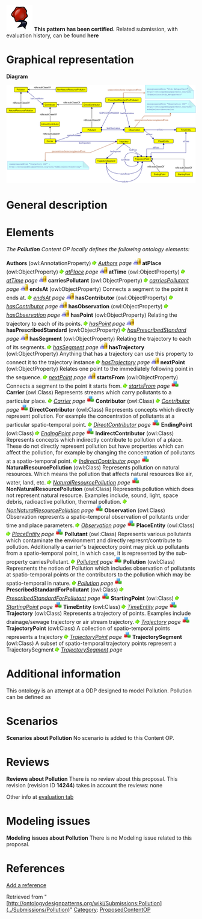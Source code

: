 [![](../images/thumb/b/b5/Certified.png/70px-Certified.png)](../Image/Certified.png "Certified.png") __This pattern has been certified.__
Related submission, with evaluation history, can be found __here__





#  Graphical representation


__Diagram__




[![Image:ODP_new.png](../images/f/f8/ODP_new.png)](../Image/ODP_new.png "Image:ODP_new.png")




#  General description


  




#  Elements


_The __Pollution__ Content OP locally defines the following ontology elements:_



__Authors__ (owl:AnnotationProperty) 
 [![](../images/thumb/8/87/ArrowRight.gif/11px-ArrowRight.gif)](../Image/ArrowRight.gif "ArrowRight.gif") _[Authors](../Submissions/Pollution/Authors "Submissions:Pollution/Authors") page_
[![ObjectProperty](../images/thumb/c/c3/ObjectProperty.gif/20px-ObjectProperty.gif)](../Image/ObjectProperty.gif "ObjectProperty") __atPlace__ (owl:ObjectProperty) 
 [![](../images/thumb/8/87/ArrowRight.gif/11px-ArrowRight.gif)](../Image/ArrowRight.gif "ArrowRight.gif") _[atPlace](../Submissions/Pollution/atPlace "Submissions:Pollution/atPlace") page_
[![ObjectProperty](../images/thumb/c/c3/ObjectProperty.gif/20px-ObjectProperty.gif)](../Image/ObjectProperty.gif "ObjectProperty") __atTime__ (owl:ObjectProperty) 
 [![](../images/thumb/8/87/ArrowRight.gif/11px-ArrowRight.gif)](../Image/ArrowRight.gif "ArrowRight.gif") _[atTime](../Submissions/Pollution/atTime "Submissions:Pollution/atTime") page_
[![ObjectProperty](../images/thumb/c/c3/ObjectProperty.gif/20px-ObjectProperty.gif)](../Image/ObjectProperty.gif "ObjectProperty") __carriesPollutant__ (owl:ObjectProperty) 
 [![](../images/thumb/8/87/ArrowRight.gif/11px-ArrowRight.gif)](../Image/ArrowRight.gif "ArrowRight.gif") _[carriesPollutant](../Submissions/Pollution/carriesPollutant "Submissions:Pollution/carriesPollutant") page_
[![ObjectProperty](../images/thumb/c/c3/ObjectProperty.gif/20px-ObjectProperty.gif)](../Image/ObjectProperty.gif "ObjectProperty") __endsAt__ (owl:ObjectProperty) Connects a segment to the point it ends at. 
 [![](../images/thumb/8/87/ArrowRight.gif/11px-ArrowRight.gif)](../Image/ArrowRight.gif "ArrowRight.gif") _[endsAt](../Submissions/Pollution/endsAt "Submissions:Pollution/endsAt") page_
[![ObjectProperty](../images/thumb/c/c3/ObjectProperty.gif/20px-ObjectProperty.gif)](../Image/ObjectProperty.gif "ObjectProperty") __hasContributor__ (owl:ObjectProperty) 
 [![](../images/thumb/8/87/ArrowRight.gif/11px-ArrowRight.gif)](../Image/ArrowRight.gif "ArrowRight.gif") _[hasContributor](../Submissions/Pollution/hasContributor "Submissions:Pollution/hasContributor") page_
[![ObjectProperty](../images/thumb/c/c3/ObjectProperty.gif/20px-ObjectProperty.gif)](../Image/ObjectProperty.gif "ObjectProperty") __hasObservation__ (owl:ObjectProperty) 
 [![](../images/thumb/8/87/ArrowRight.gif/11px-ArrowRight.gif)](../Image/ArrowRight.gif "ArrowRight.gif") _[hasObservation](../Submissions/Pollution/hasObservation "Submissions:Pollution/hasObservation") page_
[![ObjectProperty](../images/thumb/c/c3/ObjectProperty.gif/20px-ObjectProperty.gif)](../Image/ObjectProperty.gif "ObjectProperty") __hasPoint__ (owl:ObjectProperty) Relating the trajectory to each of its points. 
 [![](../images/thumb/8/87/ArrowRight.gif/11px-ArrowRight.gif)](../Image/ArrowRight.gif "ArrowRight.gif") _[hasPoint](../Submissions/Pollution/hasPoint "Submissions:Pollution/hasPoint") page_
[![ObjectProperty](../images/thumb/c/c3/ObjectProperty.gif/20px-ObjectProperty.gif)](../Image/ObjectProperty.gif "ObjectProperty") __hasPrescribedStandard__ (owl:ObjectProperty) 
 [![](../images/thumb/8/87/ArrowRight.gif/11px-ArrowRight.gif)](../Image/ArrowRight.gif "ArrowRight.gif") _[hasPrescribedStandard](../Submissions/Pollution/hasPrescribedStandard "Submissions:Pollution/hasPrescribedStandard") page_
[![ObjectProperty](../images/thumb/c/c3/ObjectProperty.gif/20px-ObjectProperty.gif)](../Image/ObjectProperty.gif "ObjectProperty") __hasSegment__ (owl:ObjectProperty) Relating the trajectory to each of its segments. 
 [![](../images/thumb/8/87/ArrowRight.gif/11px-ArrowRight.gif)](../Image/ArrowRight.gif "ArrowRight.gif") _[hasSegment](../Submissions/Pollution/hasSegment "Submissions:Pollution/hasSegment") page_
[![ObjectProperty](../images/thumb/c/c3/ObjectProperty.gif/20px-ObjectProperty.gif)](../Image/ObjectProperty.gif "ObjectProperty") __hasTrajectory__ (owl:ObjectProperty) Anything that has a trajectory can use this property to connect it to the trajectory instance 
 [![](../images/thumb/8/87/ArrowRight.gif/11px-ArrowRight.gif)](../Image/ArrowRight.gif "ArrowRight.gif") _[hasTrajectory](../Submissions/Pollution/hasTrajectory "Submissions:Pollution/hasTrajectory") page_
[![ObjectProperty](../images/thumb/c/c3/ObjectProperty.gif/20px-ObjectProperty.gif)](../Image/ObjectProperty.gif "ObjectProperty") __nextPoint__ (owl:ObjectProperty) Relates one point to the immediately following point in the sequence. 
 [![](../images/thumb/8/87/ArrowRight.gif/11px-ArrowRight.gif)](../Image/ArrowRight.gif "ArrowRight.gif") _[nextPoint](../Submissions/Pollution/nextPoint "Submissions:Pollution/nextPoint") page_
[![ObjectProperty](../images/thumb/c/c3/ObjectProperty.gif/20px-ObjectProperty.gif)](../Image/ObjectProperty.gif "ObjectProperty") __startsFrom__ (owl:ObjectProperty) Connects a segment to the point it starts from. 
 [![](../images/thumb/8/87/ArrowRight.gif/11px-ArrowRight.gif)](../Image/ArrowRight.gif "ArrowRight.gif") _[startsFrom](../Submissions/Pollution/startsFrom "Submissions:Pollution/startsFrom") page_
[![Class](../images/thumb/2/27/Class.gif/20px-Class.gif)](../Image/Class.gif "Class") __Carrier__ (owl:Class) Represents streams which carry pollutants to a particular place. 
 [![](../images/thumb/8/87/ArrowRight.gif/11px-ArrowRight.gif)](../Image/ArrowRight.gif "ArrowRight.gif") _[Carrier](../Submissions/Pollution/Carrier "Submissions:Pollution/Carrier") page_
[![Class](../images/thumb/2/27/Class.gif/20px-Class.gif)](../Image/Class.gif "Class") __Contributor__ (owl:Class) 
 [![](../images/thumb/8/87/ArrowRight.gif/11px-ArrowRight.gif)](../Image/ArrowRight.gif "ArrowRight.gif") _[Contributor](../Submissions/Pollution/Contributor "Submissions:Pollution/Contributor") page_
[![Class](../images/thumb/2/27/Class.gif/20px-Class.gif)](../Image/Class.gif "Class") __DirectContributor__ (owl:Class) Represents concepts which directly represent pollution. For example the concentration of pollutants at a particular spatio-temporal point. 
 [![](../images/thumb/8/87/ArrowRight.gif/11px-ArrowRight.gif)](../Image/ArrowRight.gif "ArrowRight.gif") _[DirectContributor](../Submissions/Pollution/DirectContributor "Submissions:Pollution/DirectContributor") page_
[![Class](../images/thumb/2/27/Class.gif/20px-Class.gif)](../Image/Class.gif "Class") __EndingPoint__ (owl:Class) 
 [![](../images/thumb/8/87/ArrowRight.gif/11px-ArrowRight.gif)](../Image/ArrowRight.gif "ArrowRight.gif") _[EndingPoint](../Submissions/Pollution/EndingPoint "Submissions:Pollution/EndingPoint") page_
[![Class](../images/thumb/2/27/Class.gif/20px-Class.gif)](../Image/Class.gif "Class") __IndirectContributor__ (owl:Class) Represents concepts which indirectly contribute to pollution of a place. These do not directly represent pollution but have properties which can affect the pollution, for example by changing the concentration of pollutants at a spatio-temporal point. 
 [![](../images/thumb/8/87/ArrowRight.gif/11px-ArrowRight.gif)](../Image/ArrowRight.gif "ArrowRight.gif") _[IndirectContributor](../Submissions/Pollution/IndirectContributor "Submissions:Pollution/IndirectContributor") page_
[![Class](../images/thumb/2/27/Class.gif/20px-Class.gif)](../Image/Class.gif "Class") __NaturalResourcePollution__ (owl:Class) Represents pollution on natural resources. Which means the pollution that affects natural resources like air, water, land, etc. 
 [![](../images/thumb/8/87/ArrowRight.gif/11px-ArrowRight.gif)](../Image/ArrowRight.gif "ArrowRight.gif") _[NaturalResourcePollution](../Submissions/Pollution/NaturalResourcePollution "Submissions:Pollution/NaturalResourcePollution") page_
[![Class](../images/thumb/2/27/Class.gif/20px-Class.gif)](../Image/Class.gif "Class") __NonNaturalResourcePollution__ (owl:Class) Represents pollution which does not represent natural resource. Examples include, sound, light, space debris, radioactive pollution, thermal pollution. 
 [![](../images/thumb/8/87/ArrowRight.gif/11px-ArrowRight.gif)](../Image/ArrowRight.gif "ArrowRight.gif") _[NonNaturalResourcePollution](../Submissions/Pollution/NonNaturalResourcePollution "Submissions:Pollution/NonNaturalResourcePollution") page_
[![Class](../images/thumb/2/27/Class.gif/20px-Class.gif)](../Image/Class.gif "Class") __Observation__ (owl:Class) Observation represents a spatio-temporal observation of pollutants under time and place parameters. 
 [![](../images/thumb/8/87/ArrowRight.gif/11px-ArrowRight.gif)](../Image/ArrowRight.gif "ArrowRight.gif") _[Observation](../Submissions/Pollution/Observation "Submissions:Pollution/Observation") page_
[![Class](../images/thumb/2/27/Class.gif/20px-Class.gif)](../Image/Class.gif "Class") __PlaceEntity__ (owl:Class) 
 [![](../images/thumb/8/87/ArrowRight.gif/11px-ArrowRight.gif)](../Image/ArrowRight.gif "ArrowRight.gif") _[PlaceEntity](../Submissions/Pollution/PlaceEntity "Submissions:Pollution/PlaceEntity") page_
[![Class](../images/thumb/2/27/Class.gif/20px-Class.gif)](../Image/Class.gif "Class") __Pollutant__ (owl:Class) Represents various pollutants which contaminate the environment and directly represnt/contribute to pollution. Additionally a carrier's trajecectory point may pick up pollutants from a spatio-temporal point, in which case, it is represented by the sub-property carriesPollutant. 
 [![](../images/thumb/8/87/ArrowRight.gif/11px-ArrowRight.gif)](../Image/ArrowRight.gif "ArrowRight.gif") _[Pollutant](../Submissions/Pollution/Pollutant "Submissions:Pollution/Pollutant") page_
[![Class](../images/thumb/2/27/Class.gif/20px-Class.gif)](../Image/Class.gif "Class") __Pollution__ (owl:Class) Represnents the notion of Pollution which includes observation of pollutants at spatio-temporal points or the contributors to the pollution which may be spatio-temporal in nature. 
 [![](../images/thumb/8/87/ArrowRight.gif/11px-ArrowRight.gif)](../Image/ArrowRight.gif "ArrowRight.gif") _[Pollution](../Submissions/Pollution/Pollution "Submissions:Pollution/Pollution") page_
[![Class](../images/thumb/2/27/Class.gif/20px-Class.gif)](../Image/Class.gif "Class") __PrescribedStandardForPollutant__ (owl:Class) 
 [![](../images/thumb/8/87/ArrowRight.gif/11px-ArrowRight.gif)](../Image/ArrowRight.gif "ArrowRight.gif") _[PrescribedStandardForPollutant](../Submissions/Pollution/PrescribedStandardForPollutant "Submissions:Pollution/PrescribedStandardForPollutant") page_
[![Class](../images/thumb/2/27/Class.gif/20px-Class.gif)](../Image/Class.gif "Class") __StartingPoint__ (owl:Class) 
 [![](../images/thumb/8/87/ArrowRight.gif/11px-ArrowRight.gif)](../Image/ArrowRight.gif "ArrowRight.gif") _[StartingPoint](../Submissions/Pollution/StartingPoint "Submissions:Pollution/StartingPoint") page_
[![Class](../images/thumb/2/27/Class.gif/20px-Class.gif)](../Image/Class.gif "Class") __TimeEntity__ (owl:Class) 
 [![](../images/thumb/8/87/ArrowRight.gif/11px-ArrowRight.gif)](../Image/ArrowRight.gif "ArrowRight.gif") _[TimeEntity](../Submissions/Pollution/TimeEntity "Submissions:Pollution/TimeEntity") page_
[![Class](../images/thumb/2/27/Class.gif/20px-Class.gif)](../Image/Class.gif "Class") __Trajectory__ (owl:Class) Represents a trajectory of points. Examples include drainage/sewage trajectory or air stream trajectory. 
 [![](../images/thumb/8/87/ArrowRight.gif/11px-ArrowRight.gif)](../Image/ArrowRight.gif "ArrowRight.gif") _[Trajectory](../Submissions/Pollution/Trajectory "Submissions:Pollution/Trajectory") page_
[![Class](../images/thumb/2/27/Class.gif/20px-Class.gif)](../Image/Class.gif "Class") __TrajectoryPoint__ (owl:Class) A collection of spatio-temporal points represents a trajectory 
 [![](../images/thumb/8/87/ArrowRight.gif/11px-ArrowRight.gif)](../Image/ArrowRight.gif "ArrowRight.gif") _[TrajectoryPoint](../Submissions/Pollution/TrajectoryPoint "Submissions:Pollution/TrajectoryPoint") page_
[![Class](../images/thumb/2/27/Class.gif/20px-Class.gif)](../Image/Class.gif "Class") __TrajectorySegment__ (owl:Class) A subset of spatio-temporal trajectory points represent a TrajectorySegment 
 [![](../images/thumb/8/87/ArrowRight.gif/11px-ArrowRight.gif)](../Image/ArrowRight.gif "ArrowRight.gif") _[TrajectorySegment](../Submissions/Pollution/TrajectorySegment "Submissions:Pollution/TrajectorySegment") page_
#  Additional information


This ontology is an attempt at a ODP designed to model Pollution. Pollution can be defined as



#  Scenarios



__Scenarios about Pollution__
No scenario is added to this Content OP.




#  Reviews



__Reviews about Pollution__
There is no review about this proposal.
This revision (revision ID __14244__) takes in account the reviews: none


Other info at [evaluation tab](http://ontologydesignpatterns.org/wiki/index.php?title=Submissions:Pollution&action=evaluation "http://ontologydesignpatterns.org/wiki/index.php?title=Submissions:Pollution&action=evaluation")




  




#  Modeling issues



__Modeling issues about Pollution__
There is no Modeling issue related to this proposal.




  




#  References


[Add a reference](index.php@title=Odp%253AAdd_reference&subject=../Submissions/Pollution "http://ontologydesignpatterns.org/wiki/index.php?title=Odp:Add_reference&subject=Submissions%3APollution")


  






Retrieved from "[http://ontologydesignpatterns.org/wiki/Submissions:Pollution](../Submissions/Pollution)"
 [Category](http://ontologydesignpatterns.org/wiki/Special:Categories "Special:Categories"): [ProposedContentOP](../Category/ProposedContentOP "Category:ProposedContentOP")